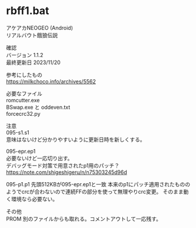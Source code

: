 # rbff1.bat

アケアカNEOGEO (Android)    
リアルバウト餓狼伝説  

確認  
バージョン 1.1.2  
最終更新日 2023/11/20  

参考にしたもの  
https://milkchoco.info/archives/5562  

必要なファイル  
romcutter.exe  
BSwap.exe と oddeven.txt  
forcecrc32.py  

注意  
095-s1.s1  
意味はないけど分かりやすいように更新日時を新しくする。  

095-epr.ep1  
必要ないけど一応切り出す。  
デバッグモード対策で用意されたp1用のパッチ？  
https://note.com/shigeshigeru/n/n75303245d96d

095-p1.p1
先頭512KBが095-epr.ep1と一致
本来のp1にパッチ適用されたもののようでcrcが合わないので連続FFの部分を使って無理やりcrc変更。
そのまま動く環境なら必要ない。

その他  
PROM 別のファイルからも取れる。コメントアウトして一応残す。    

